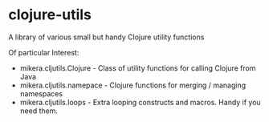 clojure-utils
=============

A library of various small but handy Clojure utility functions

Of particular Interest:

 - mikera.cljutils.Clojure - Class of utility functions for calling Clojure from Java
 - mikera.cljutils.namepace - Clojure functions for merging / managing namespaces
 - mikera.cljutils.loops - Extra looping constructs and macros. Handy if you need them.

